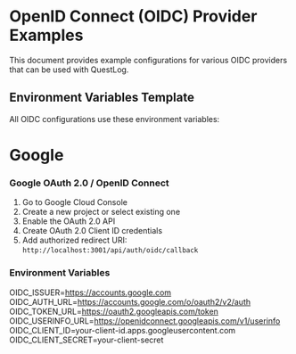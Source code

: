 # OpenID Connect (OIDC) Provider Examples

This document provides example configurations for various OIDC providers that can be used with QuestLog.

## Environment Variables Template
All OIDC configurations use these environment variables:


# Google

### Google OAuth 2.0 / OpenID Connect
1. Go to Google Cloud Console
2. Create a new project or select existing one
3. Enable the OAuth 2.0 API
4. Create OAuth 2.0 Client ID credentials
5. Add authorized redirect URI: `http://localhost:3001/api/auth/oidc/callback`

### Environment Variables
OIDC_ISSUER=https://accounts.google.com
OIDC_AUTH_URL=https://accounts.google.com/o/oauth2/v2/auth
OIDC_TOKEN_URL=https://oauth2.googleapis.com/token
OIDC_USERINFO_URL=https://openidconnect.googleapis.com/v1/userinfo
OIDC_CLIENT_ID=your-client-id.apps.googleusercontent.com
OIDC_CLIENT_SECRET=your-client-secret